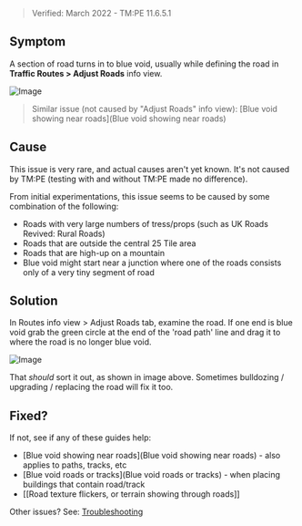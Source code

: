 > Verified: March 2022 - TM:PE 11.6.5.1

## Symptom

A section of road turns in to blue void, usually while defining the road in **Traffic Routes > Adjust Roads** info view.

![Image](https://i.imgur.com/x8mzV89.png)

> Similar issue (not caused by "Adjust Roads" info view): [Blue void showing near roads](Blue void showing near roads)

## Cause

This issue is very rare, and actual causes aren't yet known. It's not caused by TM:PE (testing with and without TM:PE made no difference).

From initial experimentations, this issue seems to be caused by some combination of the following:

* Roads with very large numbers of tress/props (such as UK Roads Revived: Rural Roads)
* Roads that are outside the central 25 Tile area
* Roads that are high-up on a mountain
* Blue void might start near a junction where one of the roads consists only of a very tiny segment of road

## Solution

In Routes info view > Adjust Roads tab, examine the road. If one end is blue void grab the green circle at the end of the 'road path' line and drag it to where the road is no longer blue void.

![Image](https://i.imgur.com/ONBX7y0.png)

That _should_ sort it out, as shown in image above. Sometimes bulldozing / upgrading / replacing the road will fix it too.

## Fixed?

If not, see if any of these guides help:

* [Blue void showing near roads](Blue void showing near roads) - also applies to paths, tracks, etc
* [Blue void roads or tracks](Blue void roads or tracks) - when placing buildings that contain road/track
* [[Road texture flickers, or terrain showing through roads]]

Other issues? See: [Troubleshooting](Troubleshooting)